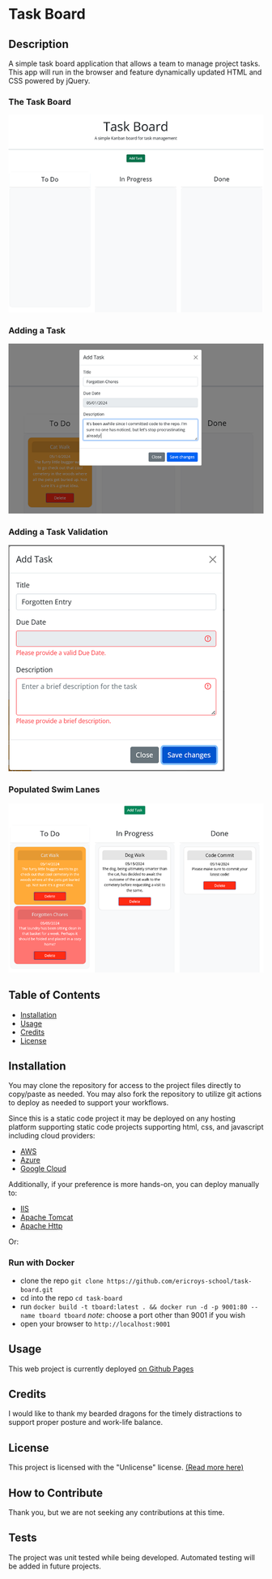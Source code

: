 # Task Board

## Description

A simple task board application that allows a team to manage project tasks. This app will run in the browser and feature dynamically updated HTML and CSS powered by jQuery.

### The Task Board

![Screenshot of an empty task board](./assets/images/ss_emptyBoard.jpg)

### Adding a Task

![Screenshot of add task modal](./assets/images/ss_addTask.png)

### Adding a Task Validation

![Screenshot of task validation](./assets/images/ss_addTaskValidation.png)

### Populated Swim Lanes

![Screenshot of swim lanes with cards](./assets/images/ss_tasksInSwimLanes.png)

## Table of Contents

- [Installation](#installation)
- [Usage](#usage)
- [Credits](#credits)
- [License](#license)

## Installation

You may clone the repository for access to the project files directly to copy/paste as needed. You may also fork the repository to utilize git actions to deploy as needed to support your workflows.

Since this is a static code project it may be deployed on any hosting platform supporting static code projects supporting html, css, and javascript including cloud providers:

- [AWS](https://aws.amazon.com/getting-started/hands-on/host-static-website/)
- [Azure](https://learn.microsoft.com/en-us/azure/static-web-apps/getting-started?tabs=vanilla-javascript)
- [Google Cloud](https://cloud.google.com/storage/docs/hosting-static-website)

Additionally, if your preference is more hands-on, you can deploy manually to:

- [IIS](https://learn.microsoft.com/en-us/iis/manage/creating-websites/scenario-build-a-static-website-on-iis)
- [Apache Tomcat](https://tomcat.apache.org/tomcat-9.0-doc/appdev/deployment.html)
- [Apache Http](https://fullstackdeveloper.guru/2021/04/08/how-to-deploy-html-javascript-code-to-apache-http-server/)

Or:

### Run with Docker

- clone the repo `git clone https://github.com/ericroys-school/task-board.git`
- cd into the repo `cd task-board`
- run `docker build -t tboard:latest . && docker run -d -p 9001:80 --name tboard tboard`
  _note_: choose a port other than 9001 if you wish
- open your browser to `http://localhost:9001`

## Usage

This web project is currently deployed [on Github Pages](https://ericroys-school.github.io/task-board)

## Credits

I would like to thank my bearded dragons for the timely distractions to support proper posture and work-life balance.

## License

This project is licensed with the "Unlicense" license. [(Read more here)](LICENSE)

## How to Contribute

Thank you, but we are not seeking any contributions at this time.

## Tests

The project was unit tested while being developed. Automated testing will be added in future projects.
